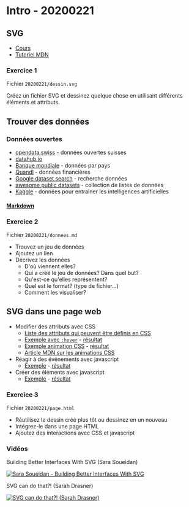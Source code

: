 # Intro - 20200221

## SVG

* [Cours](https://observablehq.com/@idris-maps/svg)
* [Tutoriel MDN](https://developer.mozilla.org/en-US/docs/Web/SVG/Tutorial)

### Exercice 1

Fichier `20200221/dessin.svg`

Créez un fichier SVG et dessinez quelque chose en utilisant différents éléments et attributs.

## Trouver des données

### Données ouvertes

* [opendata.swiss](https://opendata.swiss/fr/) - données ouvertes suisses
* [datahub.io](https://datahub.io/collections)
* [Banque mondiale](https://datacatalog.worldbank.org/) - données par pays
* [Quandl](https://www.quandl.com/search) - données financières
* [Google dataset search](https://toolbox.google.com/datasetsearch) - recherche données
* [awesome public datasets](https://github.com/awesomedata/awesome-public-datasets) - collection de listes de données
* [Kaggle](https://www.kaggle.com/datasets) - données pour entrainer les intelligences artificielles

#### [Markdown](https://observablehq.com/@idris-maps/markdown)

### Exercice 2

Fichier `20200221/donnees.md`

* Trouvez un jeu de données
* Ajoutez un lien
* Décrivez les données
  - D'où viennent elles?
  - Qui a créé le jeu de données? Dans quel but?
  - Qu'est-ce qu'elles représentent?
  - Quel est le format? (type de fichier...)
  - Comment les visualiser?

## SVG dans une page web

* Modifier des attributs avec CSS
  - [Liste des attributs qui peuvent être définis en CSS](https://developer.mozilla.org/en-US/docs/Web/SVG/Attribute/Presentation)
  - [Exemple avec `:hover`](exemples_svg_web/css.html) - [résultat](http://heig-datavis2020.surge.sh/20200221/exemples_svg_web/css.html)
  - [Exemple animation CSS](exemples_svg_web/css_animation.html) - [résultat](http://heig-datavis2020.surge.sh/20200221/exemples_svg_web/css_animation.html)
  - [Article MDN sur les animations CSS](https://developer.mozilla.org/en-US/docs/Web/CSS/CSS_Animations/Using_CSS_animations)
* Réagir à des événements avec javascript
  - [Exemple](exemples_svg_web/js_event.html) - [résultat](http://heig-datavis2020.surge.sh/20200221/exemples_svg_web/js_event.html)
* Créer des éléments avec javascript
  - [Exemple](exemples_svg_web/js.html) - [résultat](http://heig-datavis2020.surge.sh/20200221/exemples_svg_web/js.html)

### Exercice 3

Fichier `20200221/page.html`

* Réutilisez le dessin créé plus tôt ou dessinez en un nouveau
* Intégrez-le dans une page HTML 
* Ajoutez des interactions avec CSS et javascript

### Vidéos

Building Better Interfaces With SVG (Sara Soueidan)

[![Sara Soueidan - Building Better Interfaces With SVG](https://img.youtube.com/vi/lMFfTRiipOQ/0.jpg)](https://www.youtube.com/watch?v=lMFfTRiipOQ)

SVG can do that?! (Sarah Drasner)

[![SVG can do that?! (Sarah Drasner)](https://img.youtube.com/vi/ADXX4fmWHbo/0.jpg)](https://www.youtube.com/watch?v=ADXX4fmWHbo)